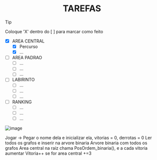 # <div align= "center" >TAREFAS <div/>
> [!TIP]
> Coloque 'X' dentro do [ ] para marcar como feito
- [X] AREA CENTRAL
    - [X] Percurso
    - [X] ...
- [ ] AREA PADRAO
    - [ ] ...
    - [ ] ...
    - [ ] ...
- [ ] LABIRINTO
    - [ ] ...
    - [ ] ...
    - [ ] ...
- [ ] RANKING
    - [ ] ...
    - [ ] ...
    - [ ] ...

![image](https://github.com/Feupee/Algoritmos-e-Estruturas-de-Dados-2/assets/127551374/202c83ac-732a-4a32-892f-786bb9f6b931)

Jogar ->
Pegar o nome dela e inicializar ela, vitorias = 0, derrotas = 0
Ler todos os grafos e inserir na arvore binaria
Arvore binaria com todos os grafos
Area central na raiz
chama PosOrdem_binaria(), e a cada vitoria aumentar Vitoria++
se for area central +=3